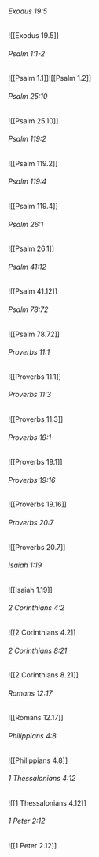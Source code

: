 ###### Exodus 19:5

![[Exodus 19.5]]

###### Psalm 1:1-2

![[Psalm 1.1]]![[Psalm 1.2]]

###### Psalm 25:10

![[Psalm 25.10]]

###### Psalm 119:2

![[Psalm 119.2]]

###### Psalm 119:4

![[Psalm 119.4]]

###### Psalm 26:1

![[Psalm 26.1]]

###### Psalm 41:12

![[Psalm 41.12]]

###### Psalm 78:72

![[Psalm 78.72]]

###### Proverbs 11:1

![[Proverbs 11.1]]

###### Proverbs 11:3

![[Proverbs 11.3]]

###### Proverbs 19:1

![[Proverbs 19.1]]

###### Proverbs 19:16

![[Proverbs 19.16]]

###### Proverbs 20:7

![[Proverbs 20.7]]

###### Isaiah 1:19

![[Isaiah 1.19]]

###### 2 Corinthians 4:2

![[2 Corinthians 4.2]]

###### 2 Corinthians 8:21

![[2 Corinthians 8.21]]

###### Romans 12:17

![[Romans 12.17]]

###### Philippians 4:8

![[Philippians 4.8]]

###### 1 Thessalonians 4:12

![[1 Thessalonians 4.12]]

###### 1 Peter 2:12

![[1 Peter 2.12]]